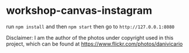 # workshop-canvas-instagram

run `npm install` and then `npm start` then go to `http://127.0.0.1:8080`

Disclaimer: I am the author of the photos under copyright used in this project, which can be found at  https://www.flickr.com/photos/danivicario